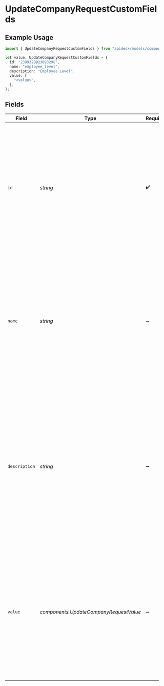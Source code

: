 # UpdateCompanyRequestCustomFields

## Example Usage

```typescript
import { UpdateCompanyRequestCustomFields } from "apideck/models/components";

let value: UpdateCompanyRequestCustomFields = {
  id: "2389328923893298",
  name: "employee_level",
  description: "Employee Level",
  value: [
    "<value>",
  ],
};
```

## Fields

| Field                                                                                                                                                                                                                                                                                         | Type                                                                                                                                                                                                                                                                                          | Required                                                                                                                                                                                                                                                                                      | Description                                                                                                                                                                                                                                                                                   | Example                                                                                                                                                                                                                                                                                       |
| --------------------------------------------------------------------------------------------------------------------------------------------------------------------------------------------------------------------------------------------------------------------------------------------- | --------------------------------------------------------------------------------------------------------------------------------------------------------------------------------------------------------------------------------------------------------------------------------------------- | --------------------------------------------------------------------------------------------------------------------------------------------------------------------------------------------------------------------------------------------------------------------------------------------- | --------------------------------------------------------------------------------------------------------------------------------------------------------------------------------------------------------------------------------------------------------------------------------------------- | --------------------------------------------------------------------------------------------------------------------------------------------------------------------------------------------------------------------------------------------------------------------------------------------- |
| `id`                                                                                                                                                                                                                                                                                          | *string*                                                                                                                                                                                                                                                                                      | :heavy_check_mark:                                                                                                                                                                                                                                                                            | Unique identifier for the custom field. This ID is crucial for distinguishing each custom field within the company's data, ensuring that updates are applied to the correct field. It must be a valid string that uniquely identifies the custom field in the CRM.                            | 2389328923893298                                                                                                                                                                                                                                                                              |
| `name`                                                                                                                                                                                                                                                                                        | *string*                                                                                                                                                                                                                                                                                      | :heavy_minus_sign:                                                                                                                                                                                                                                                                            | The name of the custom field you wish to update for the company record. This field allows you to specify a unique identifier for custom data associated with the company. It should be a string that clearly represents the custom field's purpose within the CRM.                            | employee_level                                                                                                                                                                                                                                                                                |
| `description`                                                                                                                                                                                                                                                                                 | *string*                                                                                                                                                                                                                                                                                      | :heavy_minus_sign:                                                                                                                                                                                                                                                                            | A detailed description of the custom field, providing additional context or information about its use. This helps in understanding the purpose and application of the custom field within the company's CRM record. It should be a descriptive string that clarifies the custom field's role. | Employee Level                                                                                                                                                                                                                                                                                |
| `value`                                                                                                                                                                                                                                                                                       | *components.UpdateCompanyRequestValue*                                                                                                                                                                                                                                                        | :heavy_minus_sign:                                                                                                                                                                                                                                                                            | The value assigned to the custom field for the company record. This property holds the actual data or information that the custom field is meant to capture. It should be formatted according to the data type expected by the custom field's definition.                                     |                                                                                                                                                                                                                                                                                               |